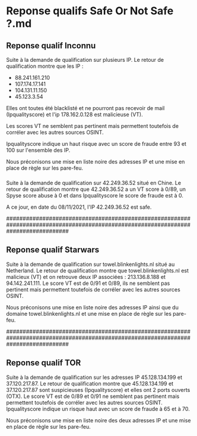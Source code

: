 # Reponse qualifs Safe Or Not Safe ?.md


## Reponse qualif Inconnu


Suite à la demande de qualification sur plusieurs IP. Le retour de qualification montre que les IP :

- 88.241.161.210
- 107.174.17.141
- 104.131.11.150
- 45.123.3.54

Elles ont toutes été blacklisté et ne pourront pas recevoir de mail (Ipqualityscore) et l'ip 178.162.0.128 est malicieuse (VT).

Les scores VT ne semblent pas pertinent mais permettent toutefois de corréler avec les autres sources OSINT.

Ipqualityscore indique un haut risque avec un score de fraude entre 93 et 100 sur l'ensemble des IP.


Nous préconisons une mise en liste noire des adresses IP et une mise en place de règle sur les pare-feu.


###


Suite à la demande de qualification sur 42.249.36.52 situé en Chine. Le retour de qualification montre que 42.249.36.52 a un VT score à 0/89, un Spyse score abuse à 0 et dans Ipqualityscore le score de fraude est à 0.

A ce jour, en date du 08/11/2021, l'IP 42.249.36.52 est safe.


###################################################################################################################################


## Reponse qualif Starwars

Suite à la demande de qualification sur towel.blinkenlights.nl situé au Netherland. Le retour de qualification montre que towel.blinkenlights.nl est malicieux (VT) et on retrouve deux IP associées : 213.136.8.188 et 94.142.241.111.
Le score VT est de 0/91 et 0/89, ils ne semblent pas pertinent mais permettent toutefois de corréler avec les autres sources OSINT.

Nous préconisons une mise en liste noire des adresses IP ainsi que du domaine towel.blinkenlights.nl et une mise en place de règle sur les pare-feu.


###################################################################################################################################


## Reponse qualif TOR

Suite à la demande de qualification sur les adresses IP 45.128.134.199 et 37.120.217.87. Le retour de qualification montre que 45.128.134.199 et 37.120.217.87 sont suspicieuses (Ipqualityscore) et elles ont 2 ports ouverts (OTX).
Le score VT est de 0/89 et 0/91 ne semblent pas pertinent mais permettent toutefois de corréler avec les autres sources OSINT. Ipqualityscore indique un risque haut avec un score de fraude à 65 et à 70.

Nous préconisons une mise en liste noire des deux adresses IP et une mise en place de règle sur les pare-feu.